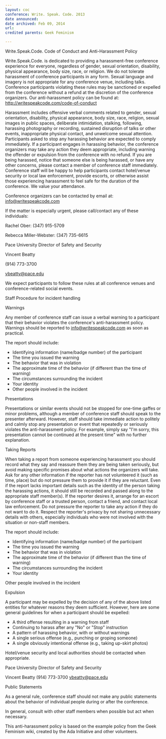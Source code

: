 ```yaml
---
layout: coc
conference: Write. Speak. Code. 2013
date announced:
date archived: Feb 09, 2014
url: 
credited parents: Geek Feminism

---
```


Write.Speak.Code. Code of Conduct and Anti-Harassment Policy

Write.Speak.Code. is dedicated to providing a harassment-free conference experience for everyone, regardless of gender, sexual orientation, disability, physical appearance, body size, race, or religion. We do not tolerate harassment of conference participants in any form. Sexual language and imagery is not appropriate for any conference venue, including talks. Conference participants violating these rules may be sanctioned or expelled from the conference without a refund at the discretion of the conference organizers. Our anti-harassment policy can be found at: http://writespeakcode.com/code-of-conduct

Harassment includes offensive verbal comments related to gender, sexual orientation, disability, physical appearance, body size, race, religion, sexual images in public spaces, deliberate intimidation, stalking, following, harassing photography or recording, sustained disruption of talks or other events, inappropriate physical contact, and unwelcome sexual attention. Participants asked to stop any harassing behavior are expected to comply immediately. If a participant engages in harassing behavior, the conference organizers may take any action they deem appropriate, including warning the offender or expulsion from the conference with no refund. If you are being harassed, notice that someone else is being harassed, or have any other concerns, please contact a member of conference staff immediately. Conference staff will be happy to help participants contact hotel/venue security or local law enforcement, provide escorts, or otherwise assist those experiencing harassment to feel safe for the duration of the conference. We value your attendance.

Conference organizers can be contacted by email at: info@writespeakcode.com

If the matter is especially urgent, please call/contact any of these individuals:

Rachel Ober: (347) 915-5709

Rebecca Miller-Webster: (347) 735-6615

Pace University Director of Safety and Security

Vincent Beatty

(914) 773-3700

vbeatty@pace.edu

We expect participants to follow these rules at all conference venues and conference-related social events.

Staff Procedure for incident handling

Warnings

Any member of conference staff can issue a verbal warning to a participant that their behavior violates the conference's anti-harassment policy. Warnings should be reported to info@writespeakcode.com as soon as practical.

The report should include:

* Identifying information (name/badge number) of the participant
* The time you issued the warning
* The behavior that was in violation
* The approximate time of the behavior (if different than the time of warning)
* The circumstances surrounding the incident
* Your identity
* Other people involved in the incident

Presentations

Presentations or similar events should not be stopped for one-time gaffes or minor problems, although a member of conference staff should speak to the presenter afterward. However, staff should take immediate action to politely and calmly stop any presentation or event that repeatedly or seriously violates the anti-harassment policy. For example, simply say "I'm sorry, this presentation cannot be continued at the present time" with no further explanation.

Taking Reports

When taking a report from someone experiencing harassment you should record what they say and reassure them they are being taken seriously, but avoid making specific promises about what actions the organizers will take. Ask for any other information if the reporter has not volunteered it (such as time, place) but do not pressure them to provide it if they are reluctant. Even if the report lacks important details such as the identity of the person taking the harassing actions, it should still be recorded and passed along to the appropriate staff member(s). If the reporter desires it, arrange for an escort by conference staff or a trusted person, contact a friend, and contact local law enforcement. Do not pressure the reporter to take any action if they do not want to do it. Respect the reporter's privacy by not sharing unnecessary details with others, especially individuals who were not involved with the situation or non-staff members.

The report should include:

* Identifying information (name/badge number) of the participant
* The time you issued the warning
* The behavior that was in violation
* The approximate time of the behavior (if different than the time of warning)
* The circumstances surrounding the incident
* Your identity

Other people involved in the incident

Expulsion

A participant may be expelled by the decision of any of the above listed entities for whatever reasons they deem sufficient. However, here are some general guidelines for when a participant should be expelled:

* A third offense resulting in a warning from staff
* Continuing to harass after any "No" or "Stop" instruction
* A pattern of harassing behavior, with or without warnings
* A single serious offense (e.g., punching or groping someone)
* A single obviously intentional offense (e.g., taking up-skirt photos)

Hotel/venue security and local authorities should be contacted when appropriate.

Pace University Director of Safety and Security

Vincent Beatty
(914) 773-3700
vbeatty@pace.edu

Public Statements

As a general rule, conference staff should not make any public statements about the behavior of individual people during or after the conference.

In general, consult with other staff members when possible but act when necessary.

This anti-harassment policy is based on the example policy from the Geek Feminism wiki, created by the Ada Initiative and other volunteers.